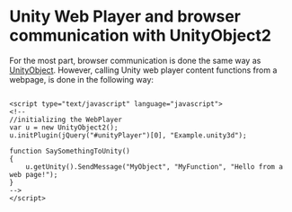 Unity Web Player and browser communication with UnityObject2
============================================================


For the most part, browser communication is done the same way as [UnityObject](UnityWebPlayerandbrowsercommunication.md). However, calling Unity web player content functions from a webpage, is done in the following way:

````

<script type="text/javascript" language="javascript">
<!--
//initializing the WebPlayer
var u = new UnityObject2();
u.initPlugin(jQuery("#unityPlayer")[0], "Example.unity3d");

function SaySomethingToUnity()
{
	u.getUnity().SendMessage("MyObject", "MyFunction", "Hello from a web page!");
}
-->
</script>

````

